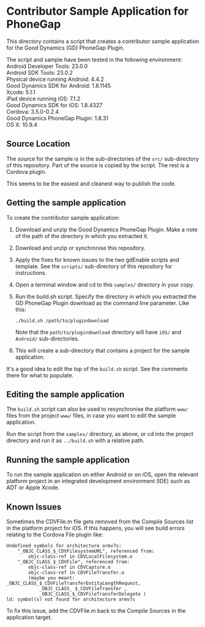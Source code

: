Contributor Sample Application for PhoneGap
===========================================
This directory contains a script that creates a contributor sample application
for the Good Dynamics (GD) PhoneGap Plugin.

The script and sample have been tested in the following environment:  
Android Developer Tools: 23.0.0  
Android SDK Tools: 23.0.2  
Physical device running Android: 4.4.2  
Good Dynamics SDK for Android: 1.8.1145  
Xcode: 5.1.1  
iPad device running iOS: 7.1.2  
Good Dynamics SDK for iOS: 1.8.4327  
Cordova: 3.5.0-0.2.4  
Good Dynamics PhoneGap Plugin: 1.8.31  
OS X: 10.9.4

Source Location
---------------
The source for the sample is in the sub-directories of the `src/` sub-directory
of this repository. Part of the source is copied by the script. The rest is a
Cordova plugin.

This seems to be the easiest and cleanest way to publish the code.

Getting the sample application
------------------------------
To create the contributor sample application:

1.  Download and unzip the Good Dynamics PhoneGap Plugin. Make a note of the
    path of the directory in which you extracted it.
2.  Download and unzip or synchronise this repository.
3.  Apply the fixes for known issues to the two gdEnable scripts and template.
    See the `scripts/` sub-directory of this repository for instructions.
4.  Open a terminal window and cd to this `samples/` directory in your copy.
5.  Run the build.sh script. Specify the directory in which you extracted the GD
    PhoneGap Plugin download as the command line parameter. Like this:

        ./build.sh /path/to/plugindownload
    
    Note that the `path/to/plugindownload` directory will have `iOS/` and
    `Android/` sub-directories.

6.  This will create a sub-directory that contains a project for the sample
    application.

It's a good idea to edit the top of the `build.sh` script. See the comments
there for what to populate.

Editing the sample application
------------------------------
The `build.sh` script can also be used to resynchronise the platform `www/`
files from the project `www/` files, in case you want to edit the sample
application.

Run the script from the `samples/` directory, as above, or cd into the project
directory and run it as `../build.sh` with a relative path.

Running the sample application
------------------------------
To run the sample application on either Android or on iOS, open the relevant
platform project in an integrated development environment (IDE) such as ADT or
Apple Xcode.

Known Issues
------------
Sometimes the CDVFile.m file gets removed from the Compile Sources list in the
platform project for iOS. If this happens, you will see build errors relating to
the Cordova File plugin like:

    Undefined symbols for architecture armv7s:
        "_OBJC_CLASS_$_CDVFilesystemURL", referenced from:
            objc-class-ref in CDVLocalFilesystem.o
        "_OBJC_CLASS_$_CDVFile", referenced from:
            objc-class-ref in CDVCapture.o
            objc-class-ref in CDVFileTransfer.o
            (maybe you meant: _OBJC_CLASS_$_CDVFileTransferEntityLengthRequest,
                _OBJC_CLASS_ $_CDVFileTransfer ,
                _OBJC_CLASS_$_CDVFileTransferDelegate )
    ld: symbol(s) not found for architecture armv7s

To fix this issue, add the CDVFile.m back to the Compile Sources in the
application target.
